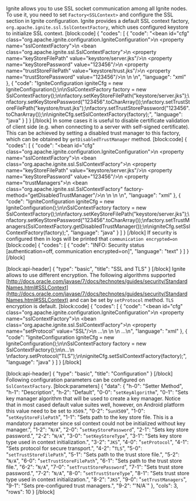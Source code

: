 Ignite allows you to use SSL socket communication among all Ignite nodes. To use it, you need to set `Factory<SSLContext>` and configure the SSL section in Ignite configuration. Ignite provides a default SSL context factory, `org.apache.ignite.ssl.SslContextFactory`, which uses configured keystore to initialize SSL context. 
[block:code]
{
  "codes": [
    {
      "code": "<bean id=\"cfg\" class=\"org.apache.ignite.configuration.IgniteConfiguration\">\n  <property name=\"sslContextFactory\">\n    <bean class=\"org.apache.ignite.ssl.SslContextFactory\">\n      <property name=\"keyStoreFilePath\" value=\"keystore/server.jks\"/>\n      <property name=\"keyStorePassword\" value=\"123456\"/>\n      <property name=\"trustStoreFilePath\" value=\"keystore/trust.jks\"/>\n      <property name=\"trustStorePassword\" value=\"123456\"/>\n    </bean>\n  </property>\n</bean>",
      "language": "xml"
    },
    {
      "code": "IgniteConfiguration igniteCfg = new IgniteConfiguration();\n\nSslContextFactory factory = new SslContextFactory();\n\nfactory.setKeyStoreFilePath(\"keystore/server.jks\");\nfactory.setKeyStorePassword(\"123456\".toCharArray());\nfactory.setTrustStoreFilePath(\"keystore/trust.jks\");\nfactory.setTrustStorePassword(\"123456\".toCharArray());\n\nigniteCfg.setSslContextFactory(factory);",
      "language": "java"
    }
  ]
}
[/block]
In some cases it is useful to disable certificate validation of client side (e.g. when connecting to a server with self-signed certificate). This can be achieved by setting a disabled trust manager to this factory, which can be obtained by `getDisabledTrustManager` method.
[block:code]
{
  "codes": [
    {
      "code": "<bean id=\"cfg\" class=\"org.apache.ignite.configuration.IgniteConfiguration\">\n  <property name=\"sslContextFactory\">\n    <bean class=\"org.apache.ignite.ssl.SslContextFactory\">\n      <property name=\"keyStoreFilePath\" value=\"keystore/server.jks\"/>\n      <property name=\"keyStorePassword\" value=\"123456\"/>\n      <property name=\"trustManagers\">\n        <bean class=\"org.apache.ignite.ssl.SslContextFactory\" factory-method=\"getDisabledTrustManager\"/>\n     </property>\n    </bean>\n  </property>\n</bean>",
      "language": "xml"
    },
    {
      "code": "IgniteConfiguration igniteCfg = new IgniteConfiguration();\n\nSslContextFactory factory = new SslContextFactory();\n\nfactory.setKeyStoreFilePath(\"keystore/server.jks\");\nfactory.setKeyStorePassword(\"123456\".toCharArray());\nfactory.setTrustManagers(SslContextFactory.getDisabledTrustManager());\n\nigniteCfg.setSslContextFactory(factory);",
      "language": "java"
    }
  ]
}
[/block]
If security is configured then in logs will be printed that `communication encrypted=on`
[block:code]
{
  "codes": [
    {
      "code": "INFO: Security status [authentication=off, communication encrypted=on]",
      "language": "text"
    }
  ]
}
[/block]

[block:api-header]
{
  "type": "basic",
  "title": "SSL and TLS"
}
[/block]
Ignite allows to use different encryption. The following algorithms supported [http://docs.oracle.com/javase/7/docs/technotes/guides/security/StandardNames.html#SSLContext](http://docs.oracle.com/javase/7/docs/technotes/guides/security/StandardNames.html#SSLContext) and can be set by `setProtocol` method. `TLS` encryption is default.
[block:code]
{
  "codes": [
    {
      "code": "<bean id=\"cfg\" class=\"org.apache.ignite.configuration.IgniteConfiguration\">\n  <property name=\"sslContextFactory\">\n    <bean class=\"org.apache.ignite.ssl.SslContextFactory\">\n      <property name=\"setProtocol\" value=\"SSL\"/>\n      ...\n    </bean>\n  </property>\n  ...\n</bean>",
      "language": "xml"
    },
    {
      "code": "IgniteConfiguration igniteCfg = new IgniteConfiguration();\n\nSslContextFactory factory = new SslContextFactory();\n\n...\n  \nfactory.setProtocol(\"TLS\");\n\nigniteCfg.setSslContextFactory(factory);",
      "language": "java"
    }
  ]
}
[/block]

[block:api-header]
{
  "type": "basic",
  "title": "Configuration"
}
[/block]
Following configuration parameters can be configured on `SslContextFactory`.
[block:parameters]
{
  "data": {
    "h-0": "Setter Method",
    "h-1": "Description",
    "h-2": "Default",
    "0-0": "`setKeyAlgorithm`",
    "0-1": "Sets key manager algorithm that will be used to create a key manager. Notice that in most cased default value suites well, however, on Android platform this value need to be set to `X509`.",
    "0-2": "`SunX509`",
    "1-0": "`setKeyStoreFilePath`",
    "1-1": "Sets path to the key store file. This is a mandatory parameter since ssl context could not be initialized without key manager.",
    "1-2": "`N/A`",
    "2-0": "`setKeyStorePassword`",
    "2-1": "Sets key store password.",
    "2-2": "`N/A`",
    "3-0": "`setKeyStoreType`",
    "3-1": "Sets key store type used in context initialization.",
    "3-2": "`JKS`",
    "4-0": "`setProtocol`",
    "4-1": "Sets protocol for secure transport.",
    "4-2": "`TLS`",
    "5-0": "`setTrustStoreFilePath`",
    "5-1": "Sets path to the trust store file.",
    "5-2": "`N/A`",
    "6-0": "`setTrustStoreFilePath`",
    "6-1": "Sets path to the trust store file.",
    "6-2": "`N/A`",
    "7-0": "`setTrustStorePassword`",
    "7-1": "Sets trust store password.",
    "7-2": "`N/A`",
    "8-0": "`setTrustStoreType`",
    "8-1": "Sets trust store type used in context initialization.",
    "8-2": "`JKS`",
    "9-0": "`setTrustManagers`",
    "9-1": "Sets pre-configured trust managers.",
    "9-2": "'N/A`"
  },
  "cols": 3,
  "rows": 10
}
[/block]
